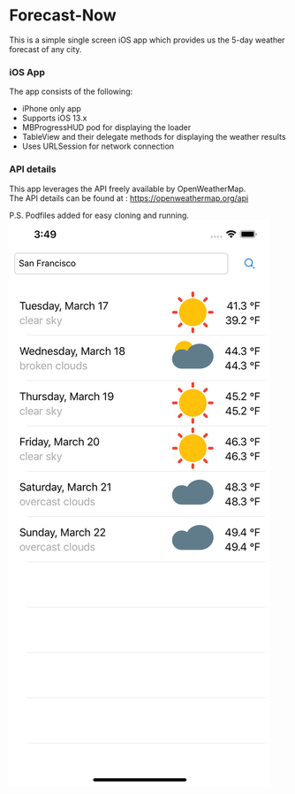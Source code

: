 # Forecast-Now
This is a simple single screen iOS app which provides us the 5-day weather forecast of any city.
### iOS App
The app consists of the following:
* iPhone only app
* Supports iOS 13.x
* MBProgressHUD pod for displaying the loader
* TableView and their delegate methods for displaying the weather results
* Uses URLSession for network connection

### API details

This app leverages the API freely available by OpenWeatherMap. </br>
The API details can be found at : https://openweathermap.org/api

P.S. Podfiles added for easy cloning and running.</br>
![alt text](https://raw.githubusercontent.com/adityadas11/Forecast-Now/master/Assets/AppPreview.png)
